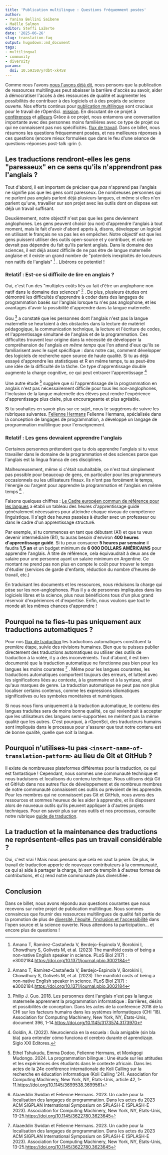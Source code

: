 ```yaml
---
title: 'Publication multilingue : Questions fréquemment posées'
author:
- Yanina Bellini Saibene
- Maëlle Salmon
editor: Steffi LaZerte
date: '2025-06-26'
slug: translation-faq
output: hugodown::md_document
tags:
- multilingual
- community
- diversity
params:
  doi: 10.59350/yrdbt-xk458
---
```


Comme nous l'avons [nous l'avons déjà dit](/multilingual-publishing), nous pensons que la publication de ressources multilingues peut abaisser la barrière d'accès au savoir, aider à démocratiser l'accès à des ressources de qualité et augmenter les possibilités de contribuer à des logiciels et à des projets de science ouverte.
Nos efforts continus pour [publication multilingue](/multilingual-publishing) sont cruciaux pour le travail de rOpenSci. [mission](/about).
En discutant de ce projet à [conférences](/talks-papers/) et [ailleurs](/commcalls/nov2023-multilingual/) Grâce à ce projet, nous entamons une conversation importante avec des personnes moins familières avec ce type de projet ou qui ne connaissent pas nos spécificités. [flux de travail](https://translationguide.ropensci.org/).
Dans ce billet, nous résumons les questions fréquemment posées, et nos meilleures réponses à ces questions (encore mieux formulées que dans le feu d'une séance de questions-réponses post-talk :grin :).

## Les traductions rendront-elles les gens "paresseux" en ce sens qu'ils n'apprendront pas l'anglais ?

Tout d'abord, il est important de préciser que *pas* n'apprend pas l'anglais ne signifie pas que les gens sont paresseux.
De nombreuses personnes qui ne parlent pas anglais parlent déjà plusieurs langues, et même si elles n'en parlent qu'une, travailler sur son projet avec les outils dont on dispose est déjà un travail suffisant.

Deuxièmement, notre objectif n'est pas que les gens deviennent anglophones. Les gens peuvent choisir (ou non) d'apprendre l'anglais à tout moment, mais le fait d'avoir d'abord appris à, disons, développer un logiciel en utilisant le français ne va pas les en empêcher.
 Notre objectif est que les gens puissent utiliser des outils open-source et y contribuer, et cela ne devrait pas dépendre du fait qu'ils parlent anglais. Dans le domaine des sciences, il est déjà assez difficile de ne pas être de langue maternelle anglaise et il existe un grand nombre de "potentiels inexploités de locuteurs non natifs de l'anglais" [^amano] . Libérons ce potentiel !

[^amano]: Amano T, Ramírez-Castañeda V, Berdejo-Espinola V, Borokini I, Chowdhury S, Golivets M, et al. (2023) The manifold costs of being a non-native English speaker in science. PLoS Biol 21(7) : e3002184.<https://doi.org/10.1371/journal.pbio.3002184>

### Relatif : Est-ce si difficile de lire en anglais ?

Oui, c'est l'un des "multiples coûts liés au fait d'être un anglophone non natif dans le domaine des sciences" [^amano] .
De plus, plusieurs études ont démontré les difficultés d'apprendre à coder dans des langages de programmation basés sur l'anglais lorsque tu n'es pas anglophone, et les avantages d'avoir la possibilité d'apprendre dans ta langue maternelle.

Gou [^gou] a constaté que les personnes dont l'anglais n'est pas la langue maternelle se heurtaient à des obstacles dans la lecture de matériel pédagogique, la communication technique, la lecture et l'écriture de codes, et l'apprentissage simultané de l'anglais et de la programmation.
Ces difficultés trouvent leur origine dans la nécessité de développer la compréhension de l'anglais *en même temps* que l'on attend d'eux qu'ils se familiarisent avec le sujet spécifique : dans notre cas, comment développer des logiciels de recherche open source de haute qualité.
 Si tu as déjà essayé d'apprendre les statistiques et R en même temps, tu as peut-être une idée de la difficulté de la tâche. Ce type d'apprentissage double augmente la charge cognitive, ce qui peut entraver l'apprentissage [^godin]

[^godin]: Goldin, A. (2022). Neurociencia en la escuela : Guía amigable (sin bla bla) para entender cómo funciona el cerebro durante el aprendizaje. Siglo XXI Editores.

Une autre étude [^tshukudu] suggère que si l'apprentissage de la programmation en anglais n'est pas nécessairement difficile pour tous les non-anglophones, l'inclusion de la langue maternelle des élèves peut rendre l'expérience d'apprentissage plus claire, plus encourageante et plus agréable.

Si tu souhaites en savoir plus sur ce sujet, nous te suggérons de suivre les rubriques suivantes. [Felienne Hermans](https://www.felienne.com) Felienne Hermans, spécialisée dans la conception de langages de programmation, a développé un langage de programmation multilingue pour l'enseignement.

[^gou]: Philip J. Guo. 2018. Les personnes dont l'anglais n'est pas la langue maternelle apprennent la programmation informatique : Barrières, désirs et possibilités de conception. Dans les actes de la conférence 2018 de la CHI sur les facteurs humains dans les systèmes informatiques (CHI '18). Association for Computing Machinery, New York, NY, États-Unis, document 396, 1-14.<https://doi.org/10.1145/3173574.3173970>

[^tshukudu]: Ethel Tshukudu, Emma Dodoo, Felienne Hermans, et Monkgogi Mudongo. 2024. La programmation bilingue : Une étude sur les attitudes et les expériences des étudiants dans le contexte africain. Dans les actes de la 24e conférence internationale de Koli Calling sur la recherche en éducation informatique (Koli Calling '24). Association for Computing Machinery, New York, NY, États-Unis, article 42, 1-11.<https://doi.org/10.1145/3699538.3699561>

### Relatif : Les gens devraient apprendre l'anglais

Certaines personnes prétendent que tu dois apprendre l'anglais si tu veux travailler dans le domaine de la programmation et des sciences parce que l'anglais est la lingua franca de ces disciplines.

Malheureusement, même si c'était souhaitable, ce n'est tout simplement pas possible pour beaucoup de gens, en particulier pour les programmeurs occasionnels ou les utilisateurs finaux. Ils n'ont pas forcément le temps, l'énergie ou l'argent pour apprendre la programmation et l'anglais en même temps [^swidan] .

[^swidan]: Alaaeddin Swidan et Felienne Hermans. 2023. Un cadre pour la localisation des langages de programmation. Dans les actes du 2023 ACM SIGPLAN International Symposium on SPLASH-E (SPLASH-E 2023). Association for Computing Machinery, New York, NY, États-Unis, 13-25.<https://doi.org/10.1145/3622780.3623645>

Faisons quelques chiffres : [Le Cadre européen commun de référence pour les langues](https://www.languagecert.org/en/guided-learning-hours) a établi un tableau des heures d'apprentissage guidé généralement nécessaires pour atteindre chaque niveau de compétence linguistique. Il s'agit des heures passées à étudier avec un professeur ou dans le cadre d'un apprentissage structuré.

Par exemple, si tu commences en tant que débutant (A1) et que tu veux devenir intermédiaire (B1), tu auras besoin d'environ **400 heures d'apprentissage guidé**.  Si tu peux consacrer **5 heures par semaine** il faudra **1,5 an**  et un budget minimum de **6 000 DOLLARS AMÉRICAINS** pour apprendre l'anglais. À titre de référence, cela équivaudrait à deux ans de salaire pour une personne ayant un salaire minimum en Argentine. Ce montant ne prend pas non plus en compte le coût pour trouver le temps d'étudier (services de garde d'enfants, réduction du nombre d'heures de travail, etc.)

En traduisant les documents et les ressources, nous réduisons la charge qui pèse sur les non-anglophones. Plus il y a de personnes impliquées dans les logiciels libres et la science, plus nous bénéficions tous d'un plus grand réservoir d'expériences et d'expertise.
Enfin, nous voulons que tout le monde ait les mêmes chances d'apprendre !

## Pourquoi ne te fies-tu pas uniquement aux traductions automatiques ?

Pour nos [flux de traduction](https://translationguide.ropensci.org/intro.html#general-aspects-of-the-stage-1-of-the-translation-process) les traductions automatiques constituent la première étape, suivie des révisions humaines.
Bien que tu puisses publier directement des traductions automatiques ou utiliser des outils de traduction à la volée, il y a des inconvénients.
 Tout d'abord, il est bien documenté que la traduction automatique ne fonctionne pas bien pour les langues les moins courantes [^swidan] .
Même pour les langues courantes, les traductions automatiques comportent toujours des erreurs, et luttent avec les significations liées au contexte, à la grammaire et à la syntaxe, ainsi qu'aux marques de genre.
La traduction automatique ne peut pas non plus localiser certains contenus, comme les expressions idiomatiques significatives ou les symboles monétaires et numériques.

Si nous nous fions uniquement à la traduction automatique, le contenu des langues traduites sera de moins bonne qualité, ce qui reviendrait à accepter que les utilisateurs des langues semi-supportées ne méritent pas la même qualité que les autres.
C'est pourquoi, à rOpenSci, des traducteurs humains sont impliqués dans le processus pour s'assurer que tout notre contenu est de bonne qualité, quelle que soit la langue.

## Pourquoi n'utilises-tu pas `<insert-name-of-translation-patform>` au lieu de Git et GitHub ?

Il existe de nombreuses plateformes différentes pour la traduction, ce qui est fantastique !
Cependant, nous sommes une communauté technique et nous traduisons et localisons du contenu technique.
Nous utilisons déjà Git et GitHub dans nos autres flux de développement et de nombreux membres de notre communauté connaissent ces outils ou prévoient de les apprendre.
Pour les membres qui ne connaissent pas Git et GitHub, nous avons des ressources et sommes heureux de les aider à apprendre, et ils disposent alors de nouveaux outils qu'ils peuvent appliquer à d'autres projets techniques.
Pour en savoir plus sur nos outils et nos processus, consulte notre rubrique [guide de traduction](https://translationguide.ropensci.org/intro.html#technical-infrastructure-and-workflows).

## La traduction et la maintenance des traductions ne représentent-elles pas un travail considérable ?

Oui, c'est vrai !
Mais nous pensons que cela en vaut la peine.
De plus, le travail de traduction apporte de nouveaux contributeurs à la communauté, ce qui a) aide à partager la charge, b) sert de tremplin à d'autres formes de contributions, et c) rend notre communauté plus diversifiée .

## Conclusion

Dans ce billet, nous avons répondu aux questions courantes que nous recevons sur notre projet de publication multilingue.
Nous sommes convaincus que fournir des ressources multilingues de qualité fait partie de la promotion de plus de [diversité, l'équité, l'inclusion et l'accessibilité](/blog/2025/02/05/no-science-without-deia/) dans l'open source et la science ouverte.
Nous attendons ta participation... et encore plus de questions !



